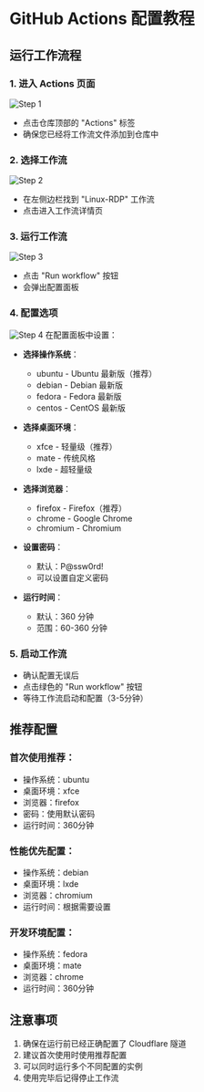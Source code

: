 # GitHub Actions 配置教程

## 运行工作流程

### 1. 进入 Actions 页面
![Step 1](images/step1.png)
- 点击仓库顶部的 "Actions" 标签
- 确保您已经将工作流文件添加到仓库中

### 2. 选择工作流
![Step 2](images/step2.png)
- 在左侧边栏找到 "Linux-RDP" 工作流
- 点击进入工作流详情页

### 3. 运行工作流
![Step 3](images/step3.png)
- 点击 "Run workflow" 按钮
- 会弹出配置面板

### 4. 配置选项
![Step 4](images/step4.png)
在配置面板中设置：
- **选择操作系统**：
  * ubuntu - Ubuntu 最新版（推荐）
  * debian - Debian 最新版
  * fedora - Fedora 最新版
  * centos - CentOS 最新版

- **选择桌面环境**：
  * xfce - 轻量级（推荐）
  * mate - 传统风格
  * lxde - 超轻量级

- **选择浏览器**：
  * firefox - Firefox（推荐）
  * chrome - Google Chrome
  * chromium - Chromium

- **设置密码**：
  * 默认：P@ssw0rd!
  * 可以设置自定义密码

- **运行时间**：
  * 默认：360 分钟
  * 范围：60-360 分钟

### 5. 启动工作流
- 确认配置无误后
- 点击绿色的 "Run workflow" 按钮
- 等待工作流启动和配置（3-5分钟）

## 推荐配置

### 首次使用推荐：
- 操作系统：ubuntu
- 桌面环境：xfce
- 浏览器：firefox
- 密码：使用默认密码
- 运行时间：360分钟

### 性能优先配置：
- 操作系统：debian
- 桌面环境：lxde
- 浏览器：chromium
- 运行时间：根据需要设置

### 开发环境配置：
- 操作系统：fedora
- 桌面环境：mate
- 浏览器：chrome
- 运行时间：360分钟

## 注意事项
1. 确保在运行前已经正确配置了 Cloudflare 隧道
2. 建议首次使用时使用推荐配置
3. 可以同时运行多个不同配置的实例
4. 使用完毕后记得停止工作流 